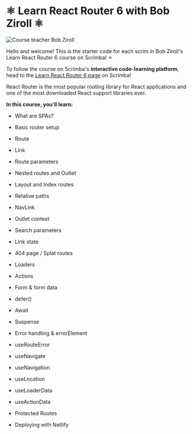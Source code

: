 # ⚛️ Learn React Router 6 with Bob Ziroll ⚛️

![Course teacher Bob Ziroll](https://scrimba.ams3.cdn.digitaloceanspaces.com/assets%2Fcourses%2Fgreactrouter6%2Fgithub2.png)

Hello and welcome! This is the starter code for each scrim in Bob Ziroll's Learn React Router 6 course on Scrimba! ⚛️ 

To follow the course on Scrimba's **interactive code-learning platform**, head to the [Learn React Router 6 page](https://scrimba.com/learn/reactrouter6) on Scrimba!

React Router is the most popular routing library for React applications and one of the most downloaded React support libraries ever.

**In this course, you'll learn:**

- What are SPAs?

- Basic router setup

- Route

- Link

- Route parameters

- Nested routes and Outlet

- Layout and Index routes

- Relative paths

- NavLink

- Outlet context

- Search parameters

- Link state

- 404 page / Splat routes

- Loaders

- Actions

- Form & form data

- defer()

- Await

- Suspense

- Error handling & errorElement

- useRouteError

- useNavigate

- useNavigation

- useLocation

- useLoaderData

- useActionData

- Protected Routes

- Deploying with Netlify

